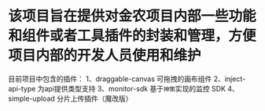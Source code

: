 # 该项目旨在提供对金农项目内部一些功能和组件或者工具插件的封装和管理，方便项目内部的开发人员使用和维护

目前项目中包含的插件：
    1、draggable-canvas 可拖拽的画布组件
    2、inject-api-type 为api提供类型支持
    3、monitor-sdk 基于`神策`实现的监控 SDK
    4、simple-upload 分片上传插件（魔改版）
